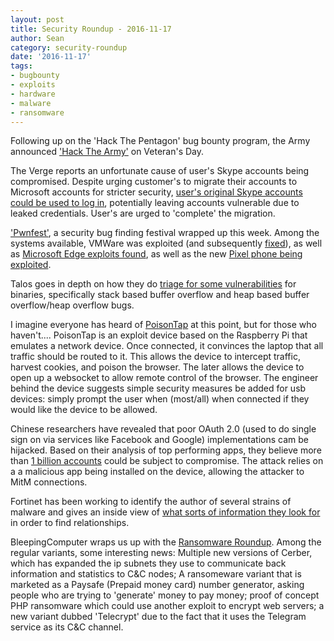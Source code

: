 ```yaml
---
layout: post
title: Security Roundup - 2016-11-17
author: Sean
category: security-roundup
date: '2016-11-17'
tags:
- bugbounty
- exploits
- hardware
- malware
- ransomware
---
```


Following up on the 'Hack The Pentagon' bug bounty program, the Army announced
['Hack The Army'](https://hackerone.com/blog/announcing-hack-the-army) on
Veteran's Day. 

The Verge reports an unfortunate cause of user's Skype accounts being
compromised. Despite urging customer's to migrate their accounts to Microsoft
accounts for stricter security, [user's original Skype accounts could be used to
log
in](http://www.theverge.com/2016/11/8/13561024/microsoft-skype-baidu-linkedin-hack),
potentially leaving accounts vulnerable due to leaked credentials. User's are
urged to 'complete' the migration.

['Pwnfest'](http://pwnfest.org/), a security bug finding festival wrapped up
this week. Among the systems available, VMWare was exploited (and subsequently
[fixed](https://threatpost.com/vmware-patches-vm-escape-vulnerability/121953/)),
as well as [Microsoft Edge exploits
found](https://www.hackread.com/microsoft-edge-and-vmware-hacked/), as well as
the new [Pixel phone being
exploited](https://www.hackread.com/pwnfest-google-pixel-apple-safari-hacked/).

Talos goes in depth on how they do [triage for some
vulnerabilities](http://blog.talosintel.com/2016/11/crashing-stacks-without-squishing-bugs.html)
for binaries, specifically stack based buffer overflow and heap based buffer
overflow/heap overflow bugs.

I imagine everyone has heard of
[PoisonTap](https://hackaday.com/2016/11/16/poinsontap-makes-raspberry-pi-zero-exploit-locked-computers/)
at this point, but for those who haven't.... PoisonTap is an exploit device
based on the Raspberry Pi that emulates a network device. Once connected, it
convinces the laptop that all traffic should be routed to it. This allows the
device to intercept traffic, harvest cookies, and poison the browser. The later
allows the device to open up a websocket to allow remote control of the browser.
The engineer behind the device suggests simple security measures be added for
usb devices: simply prompt the user when (most/all) when connected if they would
like the device to be allowed.

Chinese researchers have revealed that poor OAuth 2.0 (used to do single sign on
via services like Facebook and Google) implementations cam be hijacked. Based on
their analysis of top performing apps, they believe more than [1 billion
accounts](https://threatpost.com/oauth-2-0-hack-exposes-1-billion-mobile-apps-to-account-hijacking/121889/)
could be subject to compromise. The attack relies on a a malicious app being
installed on the device, allowing the attacker to MitM connections.

Fortinet has been working to identify the author of several strains of malware
and gives an inside view of [what sorts of information they look
for](https://blog.fortinet.com/2016/11/10/unmasking-the-bonasira-cyperine-author)
in order to find relationships.

BleepingComputer wraps us up with the [Ransomware
Roundup](http://www.bleepingcomputer.com/news/security/the-week-in-ransomware-november-11th-2016-noobcrypt-fsociety-gingerbread-and-more/).
Among the regular variants, some interesting news: Multiple new versions of
Cerber, which has expanded the ip subnets they use to communicate back
information and statistics to C&C nodes; A ransomeware variant that is marketed
as a Paysafe (Prepaid money card) number generator, asking people who are trying
to 'generate' money to pay money; proof of concept PHP ransomware which could
use another exploit to encrypt web servers; a new variant dubbed 'Telecrypt' due
to the fact that it uses the Telegram service as its C&C channel.
